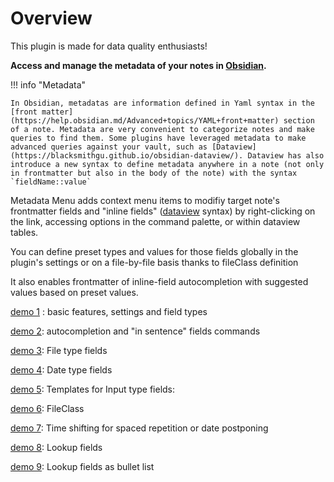 # Overview

This plugin is made for data quality enthusiasts!

**Access and manage the metadata of your notes in [Obsidian](https://obsidian.md).**


!!! info "Metadata"
    
    In Obsidian, metadatas are information defined in Yaml syntax in the [front matter](https://help.obsidian.md/Advanced+topics/YAML+front+matter) section of a note. Metadata are very convenient to categorize notes and make queries to find them. Some plugins have leveraged metadata to make advanced queries against your vault, such as [Dataview](https://blacksmithgu.github.io/obsidian-dataview/). Dataview has also introduce a new syntax to define metadata anywhere in a note (not only in frontmatter but also in the body of the note) with the syntax `fieldName::value`

Metadata Menu adds context menu items to modifiy target note's frontmatter fields and "inline fields" ([dataview](https://blacksmithgu.github.io/obsidian-dataview/) syntax) by right-clicking on the link, accessing options in the command palette, or within dataview tables.

You can define preset types and values for those fields globally in the plugin's settings or on a file-by-file basis thanks to fileClass definition

It also enables frontmatter of inline-field autocompletion with suggested values based on preset values.

[demo 1](https://youtu.be/7bvIAkJf0OE) : basic features, settings and field types

[demo 2](https://youtu.be/gU-StGyDciY ): autocompletion and "in sentence" fields commands

[demo 3](https://youtu.be/sYudigxPEnY): File type fields

[demo 4](https://youtu.be/PrbYaVh7N7g): Date type fields

[demo 5](https://youtu.be/Mq2tbA0RVM8): Templates for Input type fields:

[demo 6](https://youtu.be/QxXSuh7HUZY): FileClass

[demo 7](https://youtu.be/6dEk9no269g): Time shifting for spaced repetition or date postponing

[demo 8](https://youtu.be/ad0nJf8TZP8): Lookup fields

[demo 9](https://youtu.be/zUcZWG7nWF4): Lookup fields as bullet list

